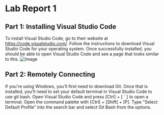 # Lab Report 1

## Part 1: Installing Visual Studio Code

To install Visual Studio Code, go to their website at https://code.visualstudio.com/. Follow the instructions to download Visual Studio Code for your operating system.
Once successfully installed, you should be able to open Visual Studio Code and see a page that looks similar to this. 
![Image](installed.png)

## Part 2: Remotely Connecting

If you're using Windows, you'll first need to download Git. Once that is installed, you'll need to set your default terminal in Visual Studio Code to use git bash.
Open Visual Studio Code and press [Ctrl] + [ ` ] to open a terminal. Open the command palette with [Ctrl] + [Shift] + [P]. Type "Select Default Profile" into the search bar and select Git Bash from the options.
